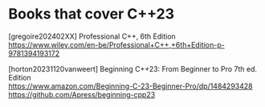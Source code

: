 # Books that cover C++23

[gregoire202402XX] Professional C++, 6th Edition  
<https://www.wiley.com/en-be/Professional+C++,+6th+Edition-p-9781394193172>

[horton20231120vanweert] Beginning C++23: From Beginner to Pro 7th ed. Edition  
<https://www.amazon.com/Beginning-C-23-Beginner-Pro/dp/1484293428>  
<https://github.com/Apress/beginning-cpp23>
